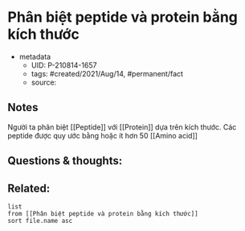 # Phân biệt peptide và protein bằng kích thước

- metadata
	- UID: P-210814-1657
	- tags: #created/2021/Aug/14, #permanent/fact 
	- source: 

## Notes
Người ta phân biệt [[Peptide]] với [[Protein]] dựa trên kích thước. Các peptide được quy ước bằng hoặc ít hơn 50 [[Amino acid]]

## Questions & thoughts:

## Related:
```dataview
list
from [[Phân biệt peptide và protein bằng kích thước]]
sort file.name asc
```
